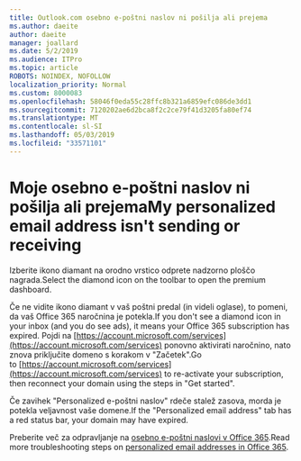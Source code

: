 ```yaml
---
title: Outlook.com osebno e-poštni naslov ni pošilja ali prejema
ms.author: daeite
author: daeite
manager: joallard
ms.date: 5/2/2019
ms.audience: ITPro
ms.topic: article
ROBOTS: NOINDEX, NOFOLLOW
localization_priority: Normal
ms.custom: 8000083
ms.openlocfilehash: 58046f0eda55c28ffc8b321a6859efc086de3dd1
ms.sourcegitcommit: 7120202ae6d2bca8f2c2ce79f41d3205fa80ef74
ms.translationtype: MT
ms.contentlocale: sl-SI
ms.lasthandoff: 05/03/2019
ms.locfileid: "33571101"
---
```

# <a name="my-personalized-email-address-isnt-sending-or-receiving"></a><span data-ttu-id="c0769-102">Moje osebno e-poštni naslov ni pošilja ali prejema</span><span class="sxs-lookup"><span data-stu-id="c0769-102">My personalized email address isn't sending or receiving</span></span>

<span data-ttu-id="c0769-103">Izberite ikono diamant na orodno vrstico odprete nadzorno ploščo nagrada.</span><span class="sxs-lookup"><span data-stu-id="c0769-103">Select the diamond icon on the toolbar to open the premium dashboard.</span></span>

<span data-ttu-id="c0769-104">Če ne vidite ikono diamant v vaš poštni predal (in videli oglase), to pomeni, da vaš Office 365 naročnina je potekla.</span><span class="sxs-lookup"><span data-stu-id="c0769-104">If you don't see a diamond icon in your inbox (and you do see ads), it means your Office 365 subscription has expired.</span></span> <span data-ttu-id="c0769-105">Pojdi na [https://account.microsoft.com/services](https://account.microsoft.com/services) ponovno aktivirati naročnino, nato znova priključite domeno s korakom v "Začetek".</span><span class="sxs-lookup"><span data-stu-id="c0769-105">Go to [https://account.microsoft.com/services](https://account.microsoft.com/services) to re-activate your subscription, then reconnect your domain using the steps in "Get started".</span></span>

<span data-ttu-id="c0769-106">Če zavihek "Personalized e-poštni naslov" rdeče stalež zasova, morda je potekla veljavnost vaše domene.</span><span class="sxs-lookup"><span data-stu-id="c0769-106">If the "Personalized email address" tab has a red status bar, your domain may have expired.</span></span>

<span data-ttu-id="c0769-107">Preberite več za odpravljanje na [osebno e-poštni naslovi v Office 365](https://support.office.com/article/75416a58-b225-4c02-8c07-8979403b427b).</span><span class="sxs-lookup"><span data-stu-id="c0769-107">Read more troubleshooting steps on [personalized email addresses in Office 365](https://support.office.com/article/75416a58-b225-4c02-8c07-8979403b427b).</span></span>